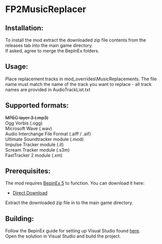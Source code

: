 # FP2MusicReplacer

## Installation:
To install the mod extract the downloaded zip file contents from the releases tab into the main game directory.  
If asked, agree to merge the BepInEx folders.  

## Usage:
Place replacement tracks in mod_overrides\MusicReplacements.
The file name must match the name of the track you want to replace - all track names are provided in AudioTrackList.txt

## Supported formats:
~~MPEG layer 3 (.mp3)~~  
Ogg Vorbis (.ogg)  
Microsoft Wave (.wav)  
Audio Interchange File Format (.aiff / .aif)  
Ultimate Soundtracker module (.mod)  
Impulse Tracker module (.it)  
Scream Tracker module (.s3m)  
FastTracker 2 module (.xm)  

## Prerequisites:
The mod requires [BepinEx 5](https://github.com/BepInEx/BepInEx) to function. You can download it here:
* [Direct Download](https://github.com/BepInEx/BepInEx/releases/download/v5.4.21/BepInEx_x86_5.4.21.0.zip)  

Extract the downloaded zip file in to the main game directory.  

## Building:
Follow the BepinEx guide for setting up Visual Studio found [here](https://docs.bepinex.dev/master/index.html).  
Open the solution in Visual Studio and build the project.
